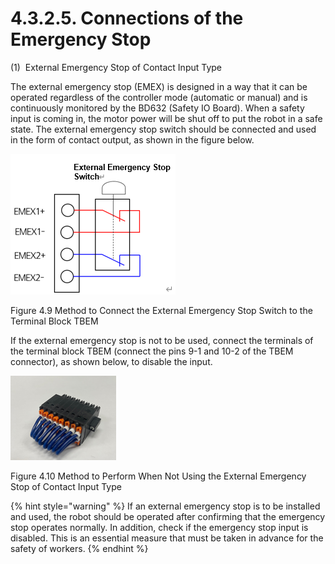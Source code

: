 ﻿# 4.3.2.5. Connections of the Emergency Stop

(1\)  External Emergency Stop of Contact Input Type 

The external emergency stop (EMEX) is designed in a way that it can be operated regardless of the controller mode (automatic or manual) and is continuously monitored by the BD632 (Safety IO Board). When a safety input is coming in, the motor power will be shut off to put the robot in a safe state. The external emergency stop switch should be connected and used in the form of contact output, as shown in the figure below.

![](../../../_assets/그림_4.32_터미널블록_TBEM에_외부비상정지_스위치를_연결하는_방법.png  )

Figure 4.9 Method to Connect the External Emergency Stop Switch to the Terminal Block TBEM

If the external emergency stop is not to be used, connect the terminals of the terminal block TBEM (connect the pins 9-1 and 10-2 of the TBEM connector), as shown below, to disable the input.

![](../../../_assets/그림_4.25_BD632(Safety_IO_Board)_TBEM.png  )

Figure 4.10 Method to Perform When Not Using the External Emergency Stop of Contact Input Type

{% hint style="warning" %}
If an external emergency stop is to be installed and used, the robot should be operated after confirming that the emergency stop operates normally. In addition, check if the emergency stop input is disabled. This is an essential measure that must be taken in advance for the safety of workers.
{% endhint %}
